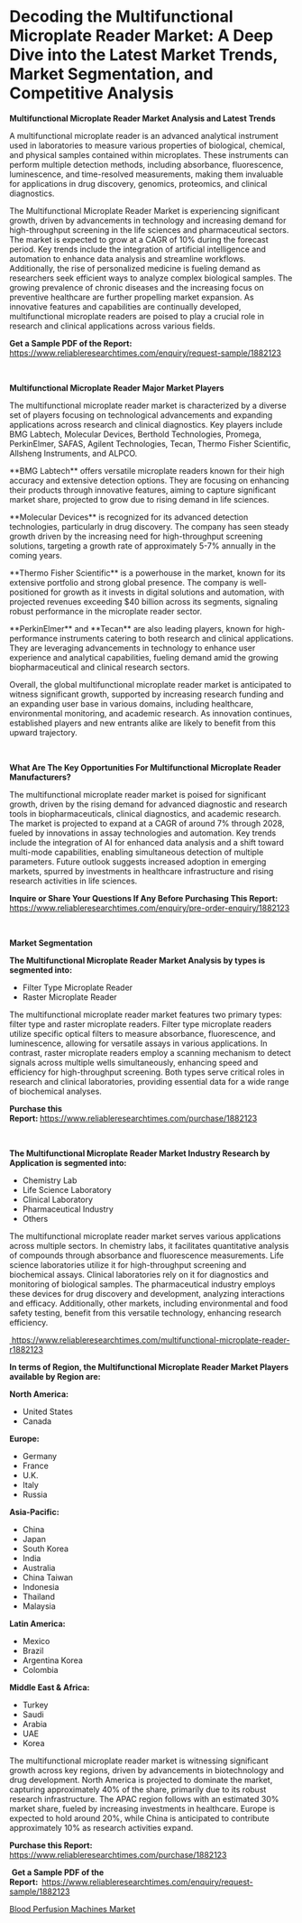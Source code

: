 <p><h1>Decoding the Multifunctional Microplate Reader Market: A Deep Dive into the Latest Market Trends, Market Segmentation, and Competitive Analysis</h1></p><p><strong>Multifunctional Microplate Reader Market Analysis and Latest Trends</strong></p>
<p><p>A multifunctional microplate reader is an advanced analytical instrument used in laboratories to measure various properties of biological, chemical, and physical samples contained within microplates. These instruments can perform multiple detection methods, including absorbance, fluorescence, luminescence, and time-resolved measurements, making them invaluable for applications in drug discovery, genomics, proteomics, and clinical diagnostics.</p><p>The Multifunctional Microplate Reader Market is experiencing significant growth, driven by advancements in technology and increasing demand for high-throughput screening in the life sciences and pharmaceutical sectors. The market is expected to grow at a CAGR of 10% during the forecast period. Key trends include the integration of artificial intelligence and automation to enhance data analysis and streamline workflows. Additionally, the rise of personalized medicine is fueling demand as researchers seek efficient ways to analyze complex biological samples. The growing prevalence of chronic diseases and the increasing focus on preventive healthcare are further propelling market expansion. As innovative features and capabilities are continually developed, multifunctional microplate readers are poised to play a crucial role in research and clinical applications across various fields.</p></p>
<p><strong>Get a Sample PDF of the Report:&nbsp;</strong> <a href="https://www.reliableresearchtimes.com/enquiry/request-sample/1882123?utm_campaign=2237&utm_medium=2&utm_source=Github&utm_content=ia&utm_term=05032025&utm_id=multifunctional-microplate-reader">https://www.reliableresearchtimes.com/enquiry/request-sample/1882123</a></p>
<p>&nbsp;</p>
<p><strong>Multifunctional Microplate Reader Major Market Players</strong></p>
<p><p>The multifunctional microplate reader market is characterized by a diverse set of players focusing on technological advancements and expanding applications across research and clinical diagnostics. Key players include BMG Labtech, Molecular Devices, Berthold Technologies, Promega, PerkinElmer, SAFAS, Agilent Technologies, Tecan, Thermo Fisher Scientific, Allsheng Instruments, and ALPCO.</p><p>**BMG Labtech** offers versatile microplate readers known for their high accuracy and extensive detection options. They are focusing on enhancing their products through innovative features, aiming to capture significant market share, projected to grow due to rising demand in life sciences.</p><p>**Molecular Devices** is recognized for its advanced detection technologies, particularly in drug discovery. The company has seen steady growth driven by the increasing need for high-throughput screening solutions, targeting a growth rate of approximately 5-7% annually in the coming years.</p><p>**Thermo Fisher Scientific** is a powerhouse in the market, known for its extensive portfolio and strong global presence. The company is well-positioned for growth as it invests in digital solutions and automation, with projected revenues exceeding $40 billion across its segments, signaling robust performance in the microplate reader sector.</p><p>**PerkinElmer** and **Tecan** are also leading players, known for high-performance instruments catering to both research and clinical applications. They are leveraging advancements in technology to enhance user experience and analytical capabilities, fueling demand amid the growing biopharmaceutical and clinical research sectors.</p><p>Overall, the global multifunctional microplate reader market is anticipated to witness significant growth, supported by increasing research funding and an expanding user base in various domains, including healthcare, environmental monitoring, and academic research. As innovation continues, established players and new entrants alike are likely to benefit from this upward trajectory.</p></p>
<p>&nbsp;</p>
<p><strong>What Are The Key Opportunities For Multifunctional Microplate Reader Manufacturers?</strong></p>
<p><p>The multifunctional microplate reader market is poised for significant growth, driven by the rising demand for advanced diagnostic and research tools in biopharmaceuticals, clinical diagnostics, and academic research. The market is projected to expand at a CAGR of around 7% through 2028, fueled by innovations in assay technologies and automation. Key trends include the integration of AI for enhanced data analysis and a shift toward multi-mode capabilities, enabling simultaneous detection of multiple parameters. Future outlook suggests increased adoption in emerging markets, spurred by investments in healthcare infrastructure and rising research activities in life sciences.</p></p>
<p><strong>Inquire or Share Your Questions If Any Before Purchasing This Report:</strong> <a href="https://www.reliableresearchtimes.com/enquiry/pre-order-enquiry/1882123?utm_campaign=2237&utm_medium=2&utm_source=Github&utm_content=ia&utm_term=05032025&utm_id=multifunctional-microplate-reader">https://www.reliableresearchtimes.com/enquiry/pre-order-enquiry/1882123</a></p>
<p>&nbsp;</p>
<p><strong>Market Segmentation</strong></p>
<p><strong>The Multifunctional Microplate Reader Market Analysis by types is segmented into:</strong></p>
<p><ul><li>Filter Type Microplate Reader</li><li>Raster Microplate Reader</li></ul></p>
<p><p>The multifunctional microplate reader market features two primary types: filter type and raster microplate readers. Filter type microplate readers utilize specific optical filters to measure absorbance, fluorescence, and luminescence, allowing for versatile assays in various applications. In contrast, raster microplate readers employ a scanning mechanism to detect signals across multiple wells simultaneously, enhancing speed and efficiency for high-throughput screening. Both types serve critical roles in research and clinical laboratories, providing essential data for a wide range of biochemical analyses.</p></p>
<p><strong>Purchase this Report:&nbsp;</strong><a href="https://www.reliableresearchtimes.com/purchase/1882123?utm_campaign=2237&utm_medium=2&utm_source=Github&utm_content=ia&utm_term=05032025&utm_id=multifunctional-microplate-reader">https://www.reliableresearchtimes.com/purchase/1882123</a></p>
<p>&nbsp;</p>
<p><strong>The Multifunctional Microplate Reader Market Industry Research by Application is segmented into:</strong></p>
<p><ul><li>Chemistry Lab</li><li>Life Science Laboratory</li><li>Clinical Laboratory</li><li>Pharmaceutical Industry</li><li>Others</li></ul></p>
<p><p>The multifunctional microplate reader market serves various applications across multiple sectors. In chemistry labs, it facilitates quantitative analysis of compounds through absorbance and fluorescence measurements. Life science laboratories utilize it for high-throughput screening and biochemical assays. Clinical laboratories rely on it for diagnostics and monitoring of biological samples. The pharmaceutical industry employs these devices for drug discovery and development, analyzing interactions and efficacy. Additionally, other markets, including environmental and food safety testing, benefit from this versatile technology, enhancing research efficiency.</p></p>
<p><a href="https://www.reliableresearchtimes.com/multifunctional-microplate-reader-r1882123?utm_campaign=2237&utm_medium=2&utm_source=Github&utm_content=ia&utm_term=05032025&utm_id=multifunctional-microplate-reader">&nbsp;https://www.reliableresearchtimes.com/multifunctional-microplate-reader-r1882123</a></p>
<p><strong>In terms of Region, the Multifunctional Microplate Reader Market Players available by Region are:</strong></p>
<p>
    <p> <strong> North America: </strong>
        <ul>
            <li>United States</li>
            <li>Canada</li>
        </ul>
        </p> 
    <p> <strong> Europe: </strong>
        <ul>
            <li>Germany</li>
            <li>France</li>
            <li>U.K.</li>
            <li>Italy</li>
            <li>Russia</li>
        </ul>
        </p> 
    <p> <strong> Asia-Pacific: </strong>
        <ul>
            <li>China</li>
            <li>Japan</li>
            <li>South Korea</li>
            <li>India</li>
            <li>Australia</li>
            <li>China Taiwan</li>
            <li>Indonesia</li>
            <li>Thailand</li>
            <li>Malaysia</li>
        </ul>
        </p> 
    <p> <strong> Latin America: </strong>
        <ul>
            <li>Mexico</li>
            <li>Brazil</li>
            <li>Argentina Korea</li>
            <li>Colombia</li>
        </ul>
        </p> 
    <p> <strong> Middle East & Africa: </strong>
        <ul>
            <li>Turkey</li>
            <li>Saudi</li>
            <li>Arabia</li>
            <li>UAE</li>
            <li>Korea</li>
        </ul>
    </p>
    </p>
<p><p>The multifunctional microplate reader market is witnessing significant growth across key regions, driven by advancements in biotechnology and drug development. North America is projected to dominate the market, capturing approximately 40% of the share, primarily due to its robust research infrastructure. The APAC region follows with an estimated 30% market share, fueled by increasing investments in healthcare. Europe is expected to hold around 20%, while China is anticipated to contribute approximately 10% as research activities expand.</p></p>
<p><strong>Purchase this Report: </strong><a href="https://www.reliableresearchtimes.com/purchase/1882123?utm_campaign=2237&utm_medium=2&utm_source=Github&utm_content=ia&utm_term=05032025&utm_id=multifunctional-microplate-reader">https://www.reliableresearchtimes.com/purchase/1882123</a></p>
<p>&nbsp;<strong>Get a Sample PDF of the Report:&nbsp;&nbsp;</strong><a href="https://www.reliableresearchtimes.com/enquiry/request-sample/1882123?utm_campaign=2237&utm_medium=2&utm_source=Github&utm_content=ia&utm_term=05032025&utm_id=multifunctional-microplate-reader">https://www.reliableresearchtimes.com/enquiry/request-sample/1882123</a></p>
<p><strong></strong></p>
<p><p><a href="https://github.com/mcfred89/Market-Research-Report-List-1/blob/main/blood-perfusion-machines-market.md?utm_campaign=2237&utm_medium=2&utm_source=Github&utm_content=ia&utm_term=05032025&utm_id=multifunctional-microplate-reader">Blood Perfusion Machines Market</a></p></p>